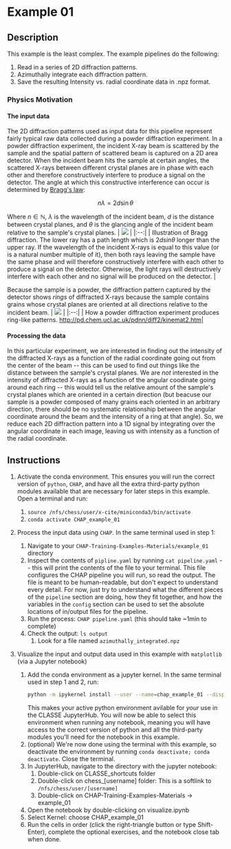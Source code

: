 # Example 01

## Description
This example is the least complex. The example pipelines do the following:
1. Read in a series of 2D diffraction patterns.
1. Azimuthally integrate each diffraction pattern.
1. Save the resulting Intensity vs. radial coordinate data in .npz format.

### Physics Motivation
#### The input data
The 2D diffraction patterns used as input data for this pipeline represent fairly typical raw data collected during a powder diffraction experiment. In a powder diffraction experiment, the incident X-ray beam is scattered by the sample and the spatial pattern of scattered beam is captured on a 2D area detector. When the incident beam hits the sample at certain angles, the scattered X-rays between different crystal planes are in phase with each other and therefore constructively interfere to produce a signal on the detector. The angle at which this constructive interference can occur is determined by [Bragg's law](https://en.wikipedia.org/wiki/Bragg%27s_law): 

$$n\lambda = 2d\sin{\theta}$$

Where $n \in \mathbb{N}$, $\lambda$ is the wavelength of the incident beam, $d$ is the distance between crystal planes, and $\theta$ is the glancing angle of the incident beam relative to the sample's crystal planes.
| ![](https://github.com/keara-soloway/diagrams/blob/main/bragg_diffraction_screenshot_version.png) |
|:--:| 
| Illustration of Bragg diffraction. The lower ray has a path length which is $2dsin{\theta}$ longer than the upper ray. If the wavelength of the incident X-rays is equal to this value (or is a natural number multiple of it), then both rays leaving the sample have the same phase and will therefore constructively interfere with each other to produce a signal on the detector. Otherwise, the light rays will destructively interfere with each other and no signal will be produced on the detector. |

Because the sample is a powder, the diffraction pattern captured by the detector shows _rings_ of diffracted X-rays because the sample contains grains whose crystal planes are oriented at all directions relative to the incident beam.
| ![](http://pd.chem.ucl.ac.uk/pdnn/diff2/cone.gif) | 
|:--:| 
| How a powder diffraction experiment produces ring-like patterns. http://pd.chem.ucl.ac.uk/pdnn/diff2/kinemat2.htm|
#### Processing the data
In this particular experiment, we are interested in finding out the intensity of the diffracted X-rays as a function of the radial coordinate going out from the center of the beam -- this can be used to find out things like the distance between the sample's crystal planes. We are _not_ interested in the intensity of diffracted X-rays as a function of the angular coodinate going around each ring -- this would tell us the relative amount of the sample's crystal planes which are oriented in a certain direction (but beacuse our sample is a powder composed of many grains each oriented in an arbitrary direction, there should be no systematic relationship between the angular coordinate around the beam and the intensity of a ring at that angle). So, we reduce each 2D diffraction pattern into a 1D signal by integrating over the angular coordinate in each image, leaving us with intensity as a function of the radial coordinate.

## Instructions

1. Activate the conda environment. This ensures you will run the correct version of `python`, `CHAP`, and have all the extra third-party python modules available that are necessary for later steps in this example. Open a terminal and run:
    1. `source /nfs/chess/user/x-cite/miniconda3/bin/activate`
    1. `conda activate CHAP_example_01`

1. Process the input data using `CHAP`. In the same terminal used in step 1:
    1. Navigate to your `CHAP-Training-Examples-Materials/example_01` directory
    1. Inspect the contents of `pipline.yaml` by running `cat pipeline.yaml` -- this will print the contents of the file to your terminal. This file configures the CHAP pipeline you will run, so read the output. The file is meant to be human-readable, but don't expect to understand every detail. For now, just try to understand what the different pieces of the `pipeline` section are doing, how they fit together, and how the variables in the `config` section can be used to set the absolute locations of in/output files for the pipeline.
    1. Run the process: `CHAP pipeline.yaml` (this should take ~1min to complete)
    1. Check the output: `ls output`
        1.  Look for a file named `azimuthally_integrated.npz`

1. Visualize the input and output data used in this example with `matplotlib` (via a Jupyter notebook)
    1. Add the conda environment as a jupyter kernel. In the same terminal used in step 1 and 2, run:
        ```bash
        python -m ipykernel install --user --name=chap_example_01 --display-name "CHAP_example_01"
        ```
        This makes your active python environment avilable for _your_ use in the CLASSE JupyterHub. You will now be able to select this environment when running any notebook, meaning you will have access to the correct version of python and all the third-party modules you'll need for the notebook in this example. 
    1. (optional) We're now done using the terminal with this example, so deactivate the environment by running `conda deactivate; conda deactivate`. Close the terminal.
    1. In JupyterHub, navigate to the directory with the jupyter notebook:
        1. Double-click on CLASSE_shortcuts folder
        1. Double-click on chess_[username] folder: This is a softlink to `/nfs/chess/user/[username]`
        1. Double-click on CHAP-Training-Examples-Materials -> example_01
    1. Open the notebook by double-clicking on visualize.ipynb
    1. Select Kernel: choose CHAP_example_01
    1. Run the cells in order (click the right-triangle button or type Shift-Enter), complete the optional exercises, and the notebook close tab when done.
